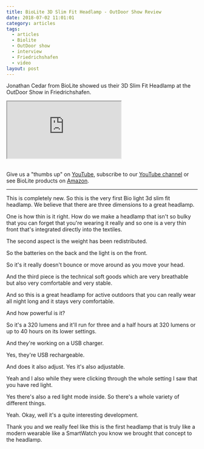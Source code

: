 ```yaml
---
title: BioLite 3D Slim Fit Headlamp - OutDoor Show Review
date: 2018-07-02 11:01:01
category: articles
tags:
  - articles
  - Biolite
  - OutDoor show
  - interview
  - Friedrichshafen
  - video
layout: post
---
```


Jonathan Cedar from BioLite showed us their 3D Slim Fit Headlamp at the OutDoor Show in Friedrichshafen.

<div class="embed-responsive embed-responsive-16by9">
    <iframe class="embed-responsive-item" src="https://www.youtube.com/embed/Q3xc5gRLCS8"></iframe>
</div>
<br>
<!--more-->

Give us a "thumbs up" on <a href="https://www.youtube.com/watch?v=Q3xc5gRLCS8" rel="nofollow" target="_blank">YouTube</a>, subscribe to our <a rel="nofollow" target="_blank"  href="https://www.youtube.com/channel/UCnO9Q_m9EaOCrHmmQIBVBNw?sub_confirmation=1">YouTube channel</a> or see BioLite products on <a href="https://amzn.to/2MH8JUo" rel="nofollow" target="_blank">Amazon</a>.

---

This is completely new. So this is the very first Bio light 3d slim fit headlamp. We believe that there are three dimensions
to a great headlamp.

One is how thin is it right. How do we make a headlamp that isn't so bulky that you can forget that you're wearing it really and so one is a
very thin front that's integrated directly into the textiles.

The second aspect is the weight has been redistributed.

So the batteries on the back and the light is on the front.

So it's it really doesn't bounce or move around as you move your head.

And the third piece is the technical soft goods which are very breathable but also very comfortable and very stable.

And so this is a great headlamp for active outdoors that you can really wear all night long and it stays very comfortable.

And how powerful is it?

So it's a 320 lumens and it'll run for three and a half hours at 320 lumens or up to 40 hours on its lower settings.

And they're working on a USB charger.

Yes, they're USB rechargeable.

And does it also adjust. Yes it's also adjustable.

Yeah and I also while they were clicking through the whole setting I saw that you have red light.

Yes there's also a red light mode inside. So there's a whole variety of different things.

Yeah. Okay, well it's a quite interesting development.

Thank you and we really feel like this is the first headlamp that is truly like a modern wearable like a SmartWatch you know we brought that concept to the headlamp.
